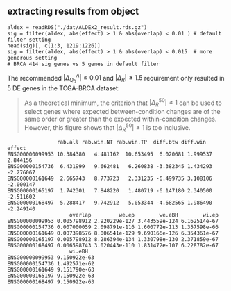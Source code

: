
## extracting results from object

    aldex = readRDS("./dat/ALDEx2_result.rds.gz")
    sig = filter(aldex, abs(effect) > 1 & abs(overlap) < 0.01 ) # default filter setting
    head(sig)[, c(1:3, 1219:1226)]
    sig = filter(aldex, abs(effect) > 1 & abs(overlap) < 0.015  # more generous setting
    # BRCA 414 sig genes vs 5 genes in default filter

The recommended $|\Delta_{Q_0}^{A}| \leq 0.01$ and $|\Delta_R| \geq 1.5$ requirement only resulted in 5 DE genes in the TCGA-BRCA dataset:

>As a theoretical minimum, the criterion that $|\Delta_{R}^{50}| \geq 1$ can be used to select genes where expected between-condition changes are of the same order or greater than the expected within-condition changes. However, this figure shows that $|\Delta_{R}^{50}| \geq 1$ is too inclusive.

                    rab.all rab.win.NT rab.win.TP  diff.btw diff.win    effect
    ENSG00000099953 10.384380   4.481162  10.653495  6.020681 1.999537  2.844156
    ENSG00000154736  6.431999   9.662481   6.260838 -3.382345 1.434293 -2.276067
    ENSG00000161649  2.665743   8.773723   2.331235 -6.499735 3.108106 -2.000147
    ENSG00000165197  1.742301   7.848220   1.480719 -6.147180 2.340500 -2.511602
    ENSG00000168497  5.288417   9.742912   5.053344 -4.682565 1.986490 -2.249140
                        overlap         we.ep        we.eBH        wi.ep
    ENSG00000099953 0.005798912 2.920229e-127 3.443559e-124 6.162514e-67
    ENSG00000154736 0.007000059 2.098791e-116 1.600772e-113 1.357598e-66
    ENSG00000161649 0.007398576 8.006541e-129 9.690166e-126 6.354361e-67
    ENSG00000165197 0.005798912 8.286394e-134 1.330798e-130 2.371859e-67
    ENSG00000168497 0.006598743 3.020443e-110 1.831472e-107 6.228782e-67
                        wi.eBH
    ENSG00000099953 9.150922e-63
    ENSG00000154736 1.492571e-62
    ENSG00000161649 9.151790e-63
    ENSG00000165197 9.150922e-63
    ENSG00000168497 9.150922e-63

